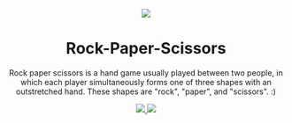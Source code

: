 

 <p align="center">
  <a target='_blank'><img src='https://static.vecteezy.com/system/resources/previews/000/691/497/original/rock-paper-scissors-neon-icons-vector.jpg' border='0'/></a>  <h1    align="center">Rock-Paper-Scissors</h1>
 </p>
 
 
  <p align="center">Rock paper scissors is a hand game usually played between two people, in which each player simultaneously forms one of three shapes with an outstretched hand. These shapes are "rock", "paper", and "scissors".</b> :) </p>
 
 



 <p align="center">
    <a href="https://github.com/onionj/pybotnet/blob/master/LICENSE">
      <img src="https://img.shields.io/badge/license-GPLv3-blue.svg" />
    </a>
    <a href="https://www.python.org/">
    	<img src="https://img.shields.io/badge/built%20with-Python3-red.svg" />
    </a>
  </p>
</p>

















